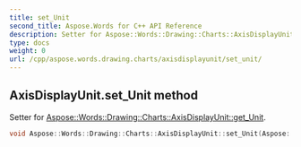 ```yaml
---
title: set_Unit
second_title: Aspose.Words for C++ API Reference
description: Setter for Aspose::Words::Drawing::Charts::AxisDisplayUnit::get_Unit. 
type: docs
weight: 0
url: /cpp/aspose.words.drawing.charts/axisdisplayunit/set_unit/
---
```

## AxisDisplayUnit.set_Unit method


Setter for [Aspose::Words::Drawing::Charts::AxisDisplayUnit::get_Unit](./get_unit/).

```cpp
void Aspose::Words::Drawing::Charts::AxisDisplayUnit::set_Unit(Aspose::Words::Drawing::Charts::AxisBuiltInUnit value)
```

